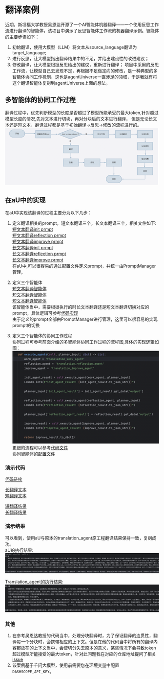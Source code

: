 # 翻译案例
近期，斯坦福大学教授吴恩达开源了一个AI智能体机器翻译——一个使用反思工作流进行翻译的智能体，该项目中演示了反思智能体工作流的机器翻译示例。智能体的主要步骤如下：
1. 初始翻译，使用大模型（LLM）将文本从source_language翻译为target_language;
2. 进行反思，让大模型指出翻译结果中的不足，并给出建设性的改进建议；
3. 修改翻译，让大模型根据反思给出的建议，重新进行翻译；
项目中采用的反思工作流，让模型自己去发现不足，再根据不足做定向的修改，是一种典型的多智能体协同工作机制，这也是agentUniverse一直涉足的领域，于是我就有将这个翻译智能体复刻到agentUniverse上面的想法。

## 多智能体的协同工作过程
翻译过程中，优先判断模型的长度是否超过了模型所能承受的最大token,针对超过模型长度的情况,先对文本进行切块，再对分块后的文本进行翻译，
但是无论长文本还是短文本，翻译过程都是基于初始翻译->反思->修改的流程进行的。
![多智能体协同工作流程](../../_picture/translation_flow_graph.png)

## 在aU中的实现
在aU中实现该翻译的过程主要分为以下几步：
1. 定义翻译相关的prompt，短文本翻译三个，长文本翻译三个，相关文件如下:  
[短文本翻译init prmpt](../../../../examples/sample_apps/traslation_agent_app/intelligence/agentic/prompt/translation/translation_init_en.yaml)  
[短文本翻译reflection prmpt](../../../../examples/sample_apps/traslation_agent_app/intelligence/agentic/prompt/translation/translation_reflection_en.yaml)  
[短文本翻译improve prmpt](../../../../examples/sample_apps/traslation_agent_app/intelligence/agentic/prompt/translation/translation_improve_en.yaml)  
[长文本翻译init prmpt](../../../../examples/sample_apps/traslation_agent_app/intelligence/agentic/prompt/translation/multi_translation_init_en.yaml)  
[长文本翻译reflection prmpt](../../../../examples/sample_apps/traslation_agent_app/intelligence/agentic/prompt/translation/multi_translation_improve_en.yaml)  
[长文本翻译improve prmpt](../../../../examples/sample_apps/traslation_agent_app/intelligence/agentic/prompt/translation/multi_translation_improve_en.yaml)  
在aU中,可以很容易的通过配置文件定义prompt，并统一由PromptManager管理。
  

2. 定义三个智能体  
[短文本翻译智能体](../../../../examples/sample_apps/traslation_agent_app/intelligence/agentic/agent/agent_instance/translation_agent_case/translation_work_agent.yaml)  
[短文本翻译智能体](../../../../examples/sample_apps/traslation_agent_app/intelligence/agentic/agent/agent_instance/translation_agent_case/translation_reflection_agent.yaml)  
[短文本翻译智能体](../../../../examples/sample_apps/traslation_agent_app/intelligence/agentic/agent/agent_instance/translation_agent_case/translation_improve_agent.yaml)  
该智能体当中，需要根据执行的时长文本翻译还是短文本翻译切换对应的prompt，具体逻辑可参考[代码实现](../../../../examples/sample_apps/traslation_agent_app/intelligence/agentic/agent/agent_instance/translation_agent_case/translation_agent.py)  
由于定义的prompt全部由PromptManager进行管理，这里可以很容易的实现prompt的切换
    

3. 定义三个智能体的协同工作过程  
协同过程可参考前面介绍的多智能体协同工作过程的流程图,具体的实现逻辑如图：    
![协同工作](../../_picture/translation_execute_flow.png)    
更细的流程可以参考[代码文件](../../../../examples/sample_apps/traslation_agent_app/intelligence/agentic/agent/agent_instance/translation_agent_case/translation_by_token_agent.py)  
协同智能体的[配置文件](../../../../examples/sample_apps/traslation_agent_app/intelligence/agentic/agent/agent_instance/translation_agent_case/translation_agent.yaml)

### 演示代码
[代码链接](../../../../examples/sample_apps/traslation_agent_app/intelligence/test/test_translation_agent.py)

[长翻译文本](../../../../examples/sample_apps/traslation_agent_app/intelligence/test/translation_data/long_text.txt)  
[短翻译文本](../../../../examples/sample_apps/traslation_agent_app/intelligence/test/translation_data/short_text.txt)  

[短翻译结果](../../../../examples/sample_apps/traslation_agent_app/intelligence/test/translation_data/short_text_result.txt)  
[长翻译结果](../../../../examples/sample_apps/traslation_agent_app/intelligence/test/translation_data/long_text_result.txt)  

### 演示结果
可以看到，使用aU与原本的translation_agent原工程翻译结果保持一致，复刻成功。  
aU的执行结果:  
![aU执行长文本结果](../../_picture/long_translation_au.png)    
  
Translation_agent的执行结果:  
![translation执行长文本结果](../../_picture/long_translation_wu.png)  

### 其他
1. 在参考吴恩达教授的代码当中，处理分块翻译时，为了保证翻译的连贯性，翻译每一个分块时，会携带相应的上下文。但是在他的代码当中将所有的翻译内容都放在的上下文当中，会使切分失去原本的意义，某些情况下会导致token超过模型所能接受的最大token，针对此问题我在对应的仓库地址提问了相关[issue](https://github.com/andrewyng/translation-agent/issues/28)
2. 该案例基于千问大模型，使用前需要您在环境变量中配置`DASHSCOPE_API_KEY`。
